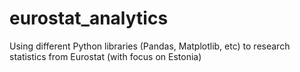 # eurostat_analytics
Using different Python libraries (Pandas, Matplotlib, etc) to research statistics from Eurostat (with focus on Estonia)
